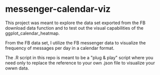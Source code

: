 # messenger-calendar-viz

This project was meant to explore the data set exported from the FB download data function and to test out the visual capabilities of the ggplot_calendar_heatmap. 

From the FB data set, I utilize the FB messenger data to visualize the frequency of messages per day in a calendar format. 

The .R script in this repo is meant to be a "plug & play" script where you need only to replace the reference to your own .json file to visualize your owwn data. 